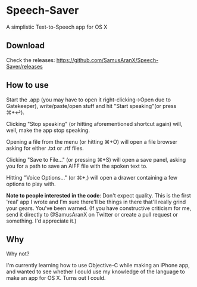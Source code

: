 Speech-Saver
============

A simplistic Text-to-Speech app for OS X

Download
--------
Check the releases: https://github.com/SamusAranX/Speech-Saver/releases

How to use
----------
Start the .app (you may have to open it right-clicking->Open due to Gatekeeper), write/paste/open stuff and hit "Start speaking"(or press ⌘+↩). 

Clicking "Stop speaking" (or hitting aforementioned shortcut again) will, well, make the app stop speaking. 

Opening a file from the menu (or hitting ⌘+O) will open a file browser asking for either .txt or .rtf files. 

Clicking "Save to File…" (or pressing ⌘+S) will open a save panel, asking you for a path to save an AIFF file with the spoken text to.

Hitting "Voice Options…" (or ⌘+,) will open a drawer containing a few options to play with.

__Note to people interested in the code__: Don't expect quality. This is the first 'real' app I wrote and I'm sure there'll be things in there that'll really grind your gears. You've been warned. (If you have constructive criticism for me, send it directly to @SamusAranX on Twitter or create a pull request or something. I'd appreciate it.)

Why
---
Why not?

I'm currently learning how to use Objective-C while making an iPhone app, and wanted to see whether I could use my knowledge of the language to make an app for OS X. Turns out I could.

